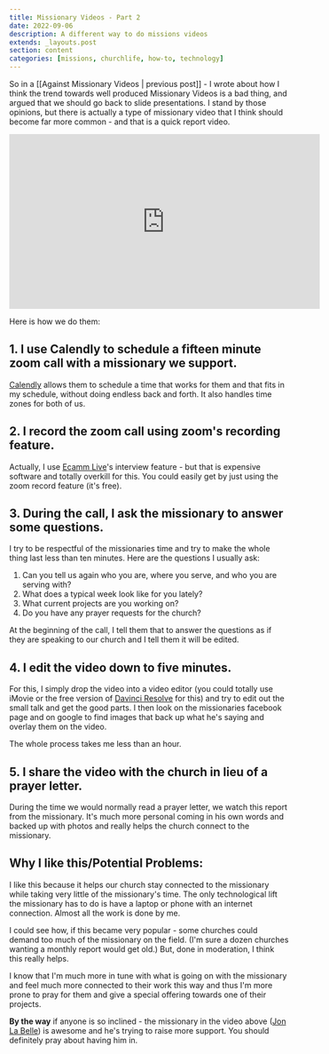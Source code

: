 ```yaml
---
title: Missionary Videos - Part 2
date: 2022-09-06
description: A different way to do missions videos
extends: _layouts.post
section: content
categories: [missions, churchlife, how-to, technology]
---
```


So in a [[Against Missionary Videos | previous post]]  - I wrote about how I think the trend towards well produced Missionary Videos is a bad thing, and argued that we should go back to slide presentations.  I stand by those opinions, but there is actually a type of missionary video that I think should become far more common - and that is a quick report video.

<iframe width="560" height="315" src="https://www.youtube.com/embed/K-_zwetSQxE" title="YouTube video player" frameborder="0" allow="accelerometer; autoplay; clipboard-write; encrypted-media; gyroscope; picture-in-picture" allowfullscreen></iframe>

Here is how we do them:
## 1. I use Calendly to schedule a fifteen minute zoom call with a missionary we support.

[Calendly](https://calendly.com/is-easy) allows them to schedule a time that works for them and that fits in my schedule, without doing endless back and forth.  It also handles time zones for both of us.

## 2. I record the zoom call using zoom's recording feature.

Actually, I use [Ecamm Live](https://www.ecamm.com/mac/ecammlive/)'s interview feature - but that is expensive software and totally overkill for this.  You could easily get by just using the zoom record feature (it's free).

## 3. During the call, I ask the missionary to answer some questions.

I try to be respectful of the missionaries time and try to make the whole thing last less than ten minutes.  Here are the questions I usually ask:

1. Can you tell us again who you are, where you serve, and who you are serving with?
2. What does a typical week look like for you lately?
3. What current projects are you working on?
4. Do you have any prayer requests for the church?

At the beginning of the call, I tell them that to answer the questions as if they are speaking to our church and I tell them it will be edited.

## 4. I edit the video down to five minutes.

For this, I simply drop the video into a video editor (you could totally use iMovie or the free version of [Davinci Resolve](https://www.blackmagicdesign.com/products/davinciresolve/) for this) and try to edit out the small talk and get the good parts.  I then look on the missionaries facebook page and on google to find images that back up what he's saying and overlay them on the video.

The whole process takes me less than an hour.

## 5. I share the video with the church in lieu of a prayer letter.

During the time we would normally read a prayer letter, we watch this report from the missionary.  It's much more personal coming in his own words and backed up with photos and really helps the church connect to the missionary.

## Why I like this/Potential Problems:

I like this because it helps our church stay connected to the missionary while taking very little of the missionary's time.  The only technological lift the missionary has to do is have a laptop or phone with an internet connection.  Almost all the work is done by me.

I could see how, if this became very popular - some churches could demand too much of the missionary on the field.  (I'm sure a dozen churches wanting a monthly report would get old.)  But, done in moderation, I think this really helps.

I know that I'm much more in tune with what is going on with the missionary and feel much more connected to their work this way and thus I'm more prone to pray for them and give a special offering towards one of their projects.

**By the way** if anyone is so inclined - the missionary in the video above ([Jon La Belle](https://www.facebook.com/jon.labelle.370)) is awesome and he's trying to raise more support.  You should definitely pray about having him in.